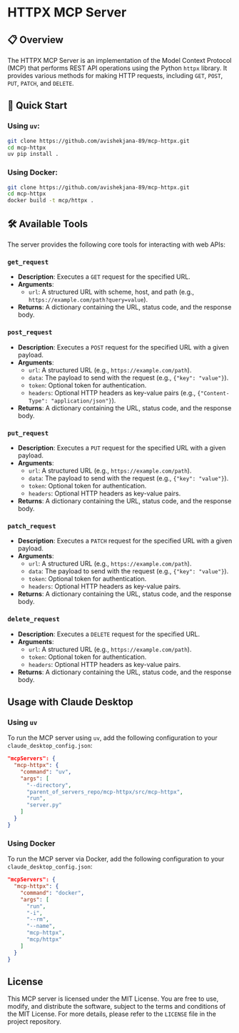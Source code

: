 # HTTPX MCP Server

## 📋 Overview

The HTTPX MCP Server is an implementation of the Model Context Protocol (MCP) that performs REST API operations using the Python `httpx` library. It provides various methods for making HTTP requests, including `GET`, `POST`, `PUT`, `PATCH`, and `DELETE`.

## 🚀 Quick Start

### Using `uv`:

```bash
git clone https://github.com/avishekjana-89/mcp-httpx.git
cd mcp-httpx
uv pip install .
```

### Using Docker:

```bash
git clone https://github.com/avishekjana-89/mcp-httpx.git
cd mcp-httpx
docker build -t mcp/httpx .
```

## 🛠️ Available Tools

The server provides the following core tools for interacting with web APIs:

### `get_request`
- **Description**: Executes a `GET` request for the specified URL.
- **Arguments**:
  - `url`: A structured URL with scheme, host, and path (e.g., `https://example.com/path?query=value`).
- **Returns**: A dictionary containing the URL, status code, and the response body.

### `post_request`
- **Description**: Executes a `POST` request for the specified URL with a given payload.
- **Arguments**:
  - `url`: A structured URL (e.g., `https://example.com/path`).
  - `data`: The payload to send with the request (e.g., `{"key": "value"}`).
  - `token`: Optional token for authentication.
  - `headers`: Optional HTTP headers as key-value pairs (e.g., `{"Content-Type": "application/json"}`).
- **Returns**: A dictionary containing the URL, status code, and the response body.

### `put_request`
- **Description**: Executes a `PUT` request for the specified URL with a given payload.
- **Arguments**:
  - `url`: A structured URL (e.g., `https://example.com/path`).
  - `data`: The payload to send with the request (e.g., `{"key": "value"}`).
  - `token`: Optional token for authentication.
  - `headers`: Optional HTTP headers as key-value pairs.
- **Returns**: A dictionary containing the URL, status code, and the response body.

### `patch_request`
- **Description**: Executes a `PATCH` request for the specified URL with a given payload.
- **Arguments**:
  - `url`: A structured URL (e.g., `https://example.com/path`).
  - `data`: The payload to send with the request (e.g., `{"key": "value"}`).
  - `token`: Optional token for authentication.
  - `headers`: Optional HTTP headers as key-value pairs.
- **Returns**: A dictionary containing the URL, status code, and the response body.

### `delete_request`
- **Description**: Executes a `DELETE` request for the specified URL.
- **Arguments**:
  - `url`: A structured URL (e.g., `https://example.com/path`).
  - `token`: Optional token for authentication.
  - `headers`: Optional HTTP headers as key-value pairs.
- **Returns**: A dictionary containing the URL, status code, and the response body.

## Usage with Claude Desktop

### Using `uv`

To run the MCP server using `uv`, add the following configuration to your `claude_desktop_config.json`:

```json
"mcpServers": {
  "mcp-httpx": {
    "command": "uv",
    "args": [
      "--directory",
      "parent_of_servers_repo/mcp-httpx/src/mcp-httpx",
      "run",
      "server.py"
    ]
  }
}
```

### Using Docker

To run the MCP server via Docker, add the following configuration to your `claude_desktop_config.json`:

```json
"mcpServers": {
  "mcp-httpx": {
    "command": "docker",
    "args": [
      "run",
      "-i",
      "--rm",
      "--name",
      "mcp-httpx",
      "mcp/httpx"
    ]
  }
}
```

## License

This MCP server is licensed under the MIT License. You are free to use, modify, and distribute the software, subject to the terms and conditions of the MIT License. For more details, please refer to the `LICENSE` file in the project repository.
